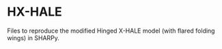 # HX-HALE 
Files to reproduce the modified Hinged X-HALE model (with flared folding wings) in SHARPy.
